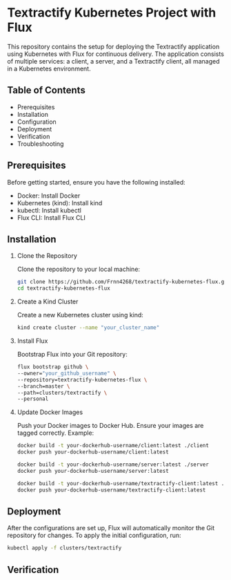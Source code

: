 # Textractify Kubernetes Project with Flux

This repository contains the setup for deploying the Textractify application using Kubernetes with Flux for continuous delivery. The application consists of multiple services: a client, a server, and a Textractify client, all managed in a Kubernetes environment.

## Table of Contents

- Prerequisites
- Installation
- Configuration
- Deployment
- Verification
- Troubleshooting

## Prerequisites

Before getting started, ensure you have the following installed:

- Docker: Install Docker
- Kubernetes (kind): Install kind
- kubectl: Install kubectl
- Flux CLI: Install Flux CLI

## Installation

1. Clone the Repository

	Clone the repository to your local machine:

	```bash
 	git clone https://github.com/Frnn4268/textractify-kubernetes-flux.git
	cd textractify-kubernetes-flux
 	```

2. Create a Kind Cluster 

	Create a new Kubernetes cluster using kind:

	```bash
	kind create cluster --name "your_cluster_name"
	```

3. Install Flux

	Bootstrap Flux into your Git repository:

	```bash
    flux bootstrap github \
 	--owner="your_github_username" \
	--repository=textractify-kubernetes-flux \
	--branch=master \
	--path=clusters/textractify \
	--personal
    ```

4. Update Docker Images

	Push your Docker images to Docker Hub. Ensure your images are tagged correctly. Example:

	```bash
    docker build -t your-dockerhub-username/client:latest ./client
	docker push your-dockerhub-username/client:latest

	docker build -t your-dockerhub-username/server:latest ./server
	docker push your-dockerhub-username/server:latest

	docker build -t your-dockerhub-username/textractify-client:latest ./textractify-client
	docker push your-dockerhub-username/textractify-client:latest
    ```

## Deployment

After the configurations are set up, Flux will automatically monitor the Git repository for changes. To apply the initial configuration, run:
```bash
kubectl apply -f clusters/textractify
   ```

## Verification
